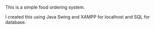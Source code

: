 This is a simple food ordering system.

I created this using Java Swing and XAMPP for localhost and SQL for database.
